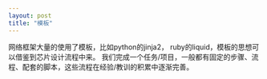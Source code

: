 ```yaml
---
layout: post
title: "模板"
---
```


  网络框架大量的使用了模板，比如python的jinja2， ruby的liquid，模板的思想可以借鉴到芯片设计流程中来。
  我们完成一个任务/项目，一般都有固定的步骤、流程、配套的脚本，这些流程在经验/教训的积累中逐渐完善。



